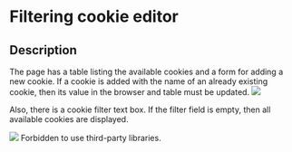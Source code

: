# Filtering cookie editor


## Description 

The page has a table listing the available cookies and a form for adding a new cookie. If a cookie is added with the name of an already existing cookie, then its value in the browser and table must be updated.
![](https://user-images.githubusercontent.com/92443952/203760264-0bdc10be-22a5-4715-9f9a-f6dd094a59b6.png)

Also, there is a cookie filter text box. If the filter field is empty, then all available cookies are displayed. 

![](https://user-images.githubusercontent.com/92443952/203760306-f955698d-ab4f-427d-9ba4-70e68343d430.png)
Forbidden to use third-party libraries.
